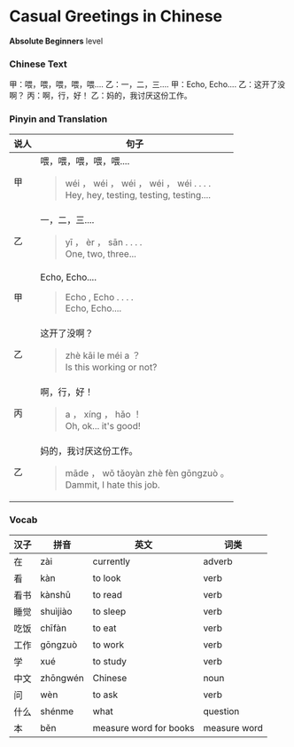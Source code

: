 # Casual Greetings in Chinese
**Absolute Beginners** level
### Chinese Text
甲：喂，喂，喂，喂，喂....
乙：一，二，三....
甲：Echo, Echo....
乙：这开了没啊？
丙：啊，行，好！
乙：妈的，我讨厌这份工作。

### Pinyin and Translation
|说人|句子|
|----|----|
|甲|喂，喂，喂，喂，喂....<blockquote>wéi ， wéi ， wéi ， wéi ， wéi . . . .<br />Hey, hey, testing, testing, testing....</blockquote>|
|乙|一，二，三....<blockquote>yī ， èr ， sān . . . .<br />One, two, three...</blockquote>|
|甲|Echo, Echo....<blockquote>Echo ,  Echo . . . .<br />Echo, Echo....</blockquote>|
|乙|这开了没啊？<blockquote>zhè kāi le méi a ？<br />Is this working or not?</blockquote>|
|丙|啊，行，好！<blockquote>a ， xíng ， hǎo ！<br />Oh, ok... it's good!</blockquote>|
|乙|妈的，我讨厌这份工作。<blockquote>māde ， wǒ tǎoyàn zhè fèn gōngzuò 。<br />Dammit, I hate this job.</blockquote>|
### Vocab
|汉子|拼音|英文|词类|
|----|----|----|----|
|在|zài|currently|adverb|
|看|kàn|to look|verb|
|看书|kànshū|to read|verb|
|睡觉|shuìjiào|to sleep|verb|
|吃饭|chīfàn|to eat|verb|
|工作|gōngzuò|to work|verb|
|学|xué|to study|verb|
|中文|zhōngwén|Chinese|noun|
|问|wèn|to ask|verb|
|什么|shénme|what|question|
|本|běn|measure word for books|measure word|